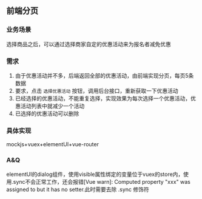 ## 前端分页

### 业务场景

选择商品之后，可以通过选择商家自定的优惠活动来为报名者减免优惠

### 需求

1. 由于优惠活动并不多，后端返回全部的优惠活动，由前端实现分页，每页5条数据
2. 要求，点击 `选择优惠活动` 按钮，调用后台接口，重新获取一下优惠活动
3. 已经选择的优惠活动，不能重复选择，实现效果为每次选择一个优惠活动，优惠活动列表中就减少一个活动
4. 已选择的优惠活动可以删除

### 具体实现
mockjs+vuex+elementUI+vue-router


### A&Q

elementUI的dialog组件，使用visible属性绑定的变量位于vuex的store内，使用.sync不会正常工作，还会报错[Vue warn]: Computed property "xxx" was assigned to but it has no setter.此时需要去除 .sync 修饰符
